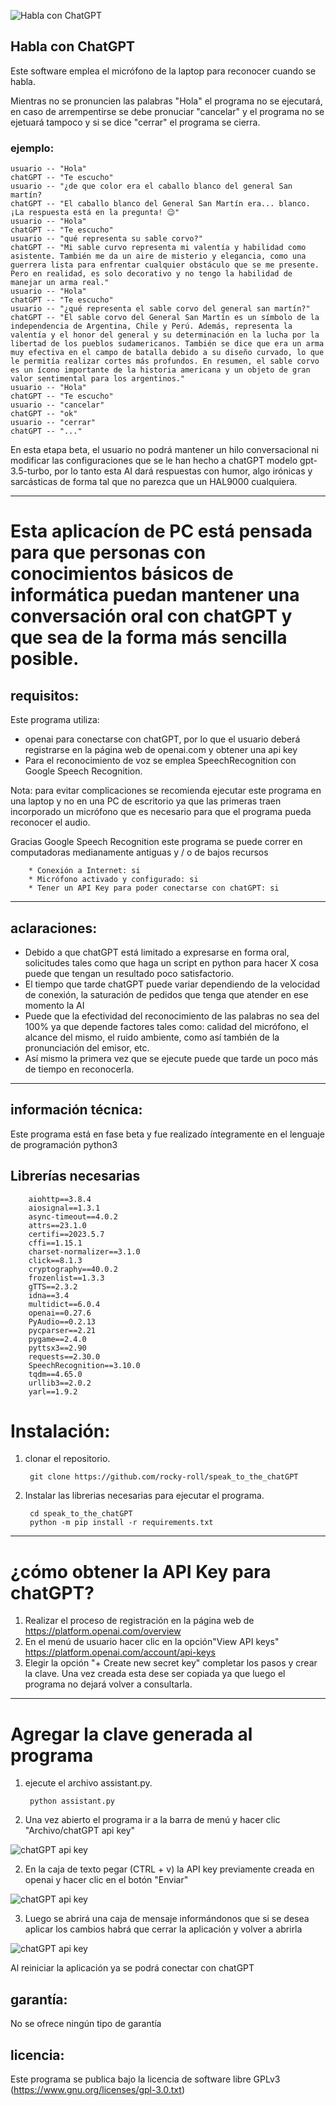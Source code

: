 ![Habla con ChatGPT](https://i.postimg.cc/j5pYpVsZ/Captura-de-pantalla-de-2023-05-01-15-34-20.png)

## Habla con ChatGPT

Este software emplea el micrófono de la laptop para reconocer cuando se habla. 

Mientras no se pronuncien las palabras "Hola" el programa no se ejecutará, en caso de arrempentirse se debe pronuciar "cancelar" y el programa no se ejetuará tampoco y si se dice "cerrar" el programa se cierra.

### ejemplo:

    usuario -- "Hola"
    chatGPT -- "Te escucho"
    usuario -- "¿de que color era el caballo blanco del general San martín?
    chatGPT -- "El caballo blanco del General San Martín era... blanco. ¡La respuesta está en la pregunta! 😉"
    usuario -- "Hola"
    chatGPT -- "Te escucho"
    usuario -- "qué representa su sable corvo?"
    chatGPT -- "Mi sable curvo representa mi valentía y habilidad como asistente. También me da un aire de misterio y elegancia, como una guerrera lista para enfrentar cualquier obstáculo que se me presente. Pero en realidad, es solo decorativo y no tengo la habilidad de manejar un arma real."
    usuario -- "Hola"
    chatGPT -- "Te escucho"
    usuario -- "¿qué representa el sable corvo del general san martín?"
    chatGPT -- "El sable corvo del General San Martín es un símbolo de la independencia de Argentina, Chile y Perú. Además, representa la valentía y el honor del general y su determinación en la lucha por la libertad de los pueblos sudamericanos. También se dice que era un arma muy efectiva en el campo de batalla debido a su diseño curvado, lo que le permitía realizar cortes más profundos. En resumen, el sable corvo es un ícono importante de la historia americana y un objeto de gran valor sentimental para los argentinos."
    usuario -- "Hola"
    chatGPT -- "Te escucho"
    usuario -- "cancelar"
    chatGPT -- "ok"
    usuario -- "cerrar"
    chatGPT -- "..."

En esta etapa beta, el usuario no podrá mantener un hilo conversacional ni modificar las configuraciones que se le han hecho a chatGPT modelo gpt-3.5-turbo, por lo tanto esta AI dará respuestas con humor, algo irónicas y sarcásticas de forma tal que no parezca que un HAL9000 cualquiera.


--------------------------------------------------------------------------------

# Esta aplicacíon de PC está pensada para que personas con conocimientos básicos de informática puedan mantener una conversación oral con chatGPT y que sea de la forma más sencilla posible. 


## requisitos:

Este programa utiliza:
* openai para conectarse con chatGPT, por lo que el usuario deberá registrarse en la página web de openai.com y obtener una api key 
* Para el reconocimiento de voz se emplea SpeechRecognition con Google Speech Recognition. 

Nota: para evitar complicaciones se recomienda ejecutar este programa en una laptop y no en una PC de escritorio ya que las primeras traen incorporado un micrófono que es necesario para que el programa pueda reconocer el audio. 

Gracias Google Speech Recognition este programa se puede correr en computadoras medianamente antiguas y / o de bajos recursos


        * Conexión a Internet: si
        * Micrófono activado y configurado: si
        * Tener un API Key para poder conectarse con chatGPT: si 

--------------------------------------------------------------------------------

## aclaraciones:
* Debido a que chatGPT está limitado a expresarse en forma oral, solicitudes tales como que haga un script en python para hacer X cosa puede que tengan un resultado poco satisfactorio.
* El tiempo que tarde chatGPT puede variar dependiendo de la velocidad de conexión, la saturación de pedidos que tenga que atender en ese momento la AI
* Puede que la efectividad del reconocimiento de las palabras no sea del 100% ya que depende factores tales como: calidad del micrófono, el alcance del mismo, el ruido ambiente, como así también de la pronunciación del emisor, etc. 
* Así mismo la primera vez que se ejecute puede que tarde un poco más de tiempo en reconocerla.

--------------------------------------------------------------------------------

## información técnica:

Este programa está en fase beta y fue realizado íntegramente en el lenguaje de programación python3

## Librerías necesarias
        aiohttp==3.8.4
        aiosignal==1.3.1
        async-timeout==4.0.2
        attrs==23.1.0
        certifi==2023.5.7
        cffi==1.15.1
        charset-normalizer==3.1.0
        click==8.1.3
        cryptography==40.0.2
        frozenlist==1.3.3
        gTTS==2.3.2
        idna==3.4
        multidict==6.0.4
        openai==0.27.6
        PyAudio==0.2.13
        pycparser==2.21
        pygame==2.4.0
        pyttsx3==2.90
        requests==2.30.0
        SpeechRecognition==3.10.0
        tqdm==4.65.0
        urllib3==2.0.2
        yarl==1.9.2
# Instalación:
1. clonar el repositorio.

        git clone https://github.com/rocky-roll/speak_to_the_chatGPT
        
2. Instalar las librerias necesarias para ejecutar el programa.

        cd speak_to_the_chatGPT
        python -m pip install -r requirements.txt
--------------------------------------------------------------------------------

# ¿cómo obtener la API Key para chatGPT?
1. Realizar el proceso de registración en la página web de https://platform.openai.com/overview
2. En el menú de usuario hacer clic en la opción"View API keys" https://platform.openai.com/account/api-keys
3. Elegir la opción "+ Create new secret key" completar los pasos y crear la clave. Una vez creada esta dese ser copiada ya que luego el programa no dejará volver a consultarla.

--------------------------------------------------------------------------------

# Agregar la clave generada al programa 

1. ejecute el archivo assistant.py.

        python assistant.py
1. Una vez abierto el programa ir a la barra de menú y hacer clic "Archivo/chatGPT api key"

![chatGPT api key](https://i.postimg.cc/PxgzSF4G/2.png)

2. En la caja de texto pegar (CTRL + v) la API key previamente creada en openai y hacer clic en el botón "Enviar"

![chatGPT api key](https://i.postimg.cc/59m67Rpw/1.png)

3. Luego se abrirá una caja de mensaje informándonos que si se desea aplicar los cambios habrá que cerrar la aplicación y volver a abrirla

![chatGPT api key](https://i.postimg.cc/mkdZbK6J/4.png)

Al reiniciar la aplicación ya se podrá conectar con chatGPT

## garantía:

No se ofrece ningún tipo de garantía

## licencia:

Este programa se publica bajo la licencia de software libre GPLv3 (https://www.gnu.org/licenses/gpl-3.0.txt)
